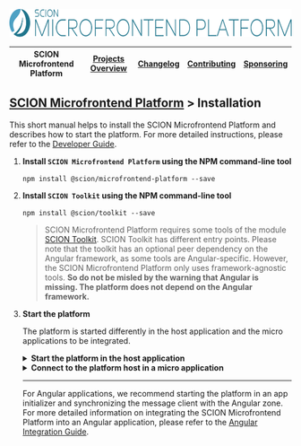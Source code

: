 <a href="/README.md"><img src="/resources/branding/scion-microfrontend-platform-banner.svg" height="50" alt="SCION Microfrontend Platform"></a>

| SCION Microfrontend Platform | [Projects Overview][menu-projects-overview] | [Changelog][menu-changelog] | [Contributing][menu-contributing] | [Sponsoring][menu-sponsoring] |  
| --- | --- | --- | --- | --- |

## [SCION Microfrontend Platform][menu-home] > Installation

This short manual helps to install the SCION Microfrontend Platform and describes how to start the platform. For more detailed instructions, please refer to the [Developer Guide][link-developer-guide#configuration].

1. **Install `SCION Microfrontend Platform` using the NPM command-line tool**

   ```console
   npm install @scion/microfrontend-platform --save
   ```

1. **Install `SCION Toolkit` using the NPM command-line tool**

   ```console
   npm install @scion/toolkit --save
   ```

   > SCION Microfrontend Platform requires some tools of the module [SCION Toolkit][link-scion-toolkit]. SCION Toolkit has different entry points. Please note that the toolkit has an optional peer dependency on the Angular framework, as some tools are Angular-specific. However, the SCION Microfrontend Platform only uses framework-agnostic tools. **So do not be misled by the warning that Angular is missing. The platform does not depend on the Angular framework.**

1. **Start the platform**

   The platform is started differently in the host application and the micro applications to be integrated.

   <details>
     <summary><strong>Start the platform in the host application</strong></summary>
     <br>

     The host application provides the top-level integration container for microfrontends. Typically, it is the web app which the user loads into his browser that provides the main application shell, defining areas to embed microfrontends.

     The host application starts the platform by invoking the method `MicrofrontendPlatform.startHost` and passing a config with the web applications to register as micro applications. Registered micro applications can interact with the platform and other micro applications.

     ```ts
     await MicrofrontendPlatform.startHost({
       applications: [
         {symbolicName: 'products-app', manifestUrl: 'http://localhost:4201/manifest.json'},
         {symbolicName: 'shopping-cart-app', manifestUrl: 'http://localhost:4202/manifest.json'},
       ],
     });
     ```

     For each micro application to register, you must provide an application config with the application's symbolic name and the URL to its manifest. Symbolic names must be unique and are used by the micro applications to connect to the platform host. The manifest is a JSON file that contains information about the micro application.

     As with micro applications, the host can provide a manifest to contribute behavior, as following:

     ```ts
     await MicrofrontendPlatform.startHost({
       host: {
         manifest: {
           name: 'Host Application',
           capabilities: [
             // capabilities of the host application
           ],
           intentions: [
             // intentions of the host application
           ],
         }
       },
       applications: [
         {symbolicName: 'products-app', manifestUrl: 'http://localhost:4201/manifest.json'},
         {symbolicName: 'shopping-cart-app', manifestUrl: 'http://localhost:4202/manifest.json'},
       ],
     });
     ```

     The method for starting the platform host returns a Promise that resolves once platform startup completed. You should wait for the Promise to resolve before interacting with the platform.
   </details>

   <details>
     <summary><strong>Connect to the platform host in a micro application</strong></summary>
     <br>

     For a micro application to connect to the platform host, it needs to provide a manifest file and be registered in the host application.

     Create the manifest file, for example, `manifest.json`. The manifest declares at minimum the name of the application.

     ```json
     {
       "name": "Products Application"
     }
     ```

     A micro application connects to the platform host by invoking the method `MicrofrontendPlatform.connectToHost` and passing its identity as argument. The host checks whether the connecting micro application is qualified to connect, i.e., is registered in the host application under that origin; otherwise, the host will reject the connection attempt.

     ```ts
     await MicrofrontendPlatform.connectToHost('products-app');
     ```

     As the symbolic name, you must pass the exact same name under which you registered the micro application in the host application.

     The method for connecting to the platform host returns a Promise that resolves when connected to the platform host. You should wait for the Promise to resolve before interacting with the platform.

   </details>

   ***

   For Angular applications, we recommend starting the platform in an app initializer and synchronizing the message client with the Angular zone. For more detailed information on integrating the SCION Microfrontend Platform into an Angular application, please refer to the [Angular Integration Guide][link-developer-guide#angular_integration_guide].


[menu-home]: /README.md
[menu-projects-overview]: /docs/site/projects-overview.md
[menu-changelog]: /docs/site/changelog/changelog.md
[menu-contributing]: /CONTRIBUTING.md
[menu-sponsoring]: /docs/site/sponsoring.md

[link-developer-guide#configuration]: https://scion-microfrontend-platform-developer-guide.vercel.app#chapter:configuration
[link-developer-guide#angular_integration_guide]: https://scion-microfrontend-platform-developer-guide.vercel.app#chapter:angular_integration_guide
[link-scion-toolkit]: https://github.com/SchweizerischeBundesbahnen/scion-toolkit/blob/master/README.md
